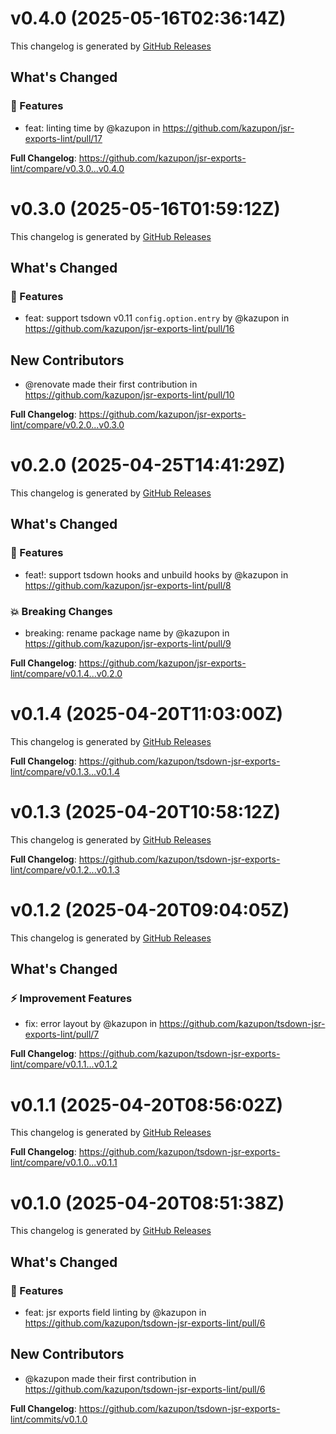 # v0.4.0 (2025-05-16T02:36:14Z)

This changelog is generated by [GitHub Releases](https://github.com/kazupon/jsr-exports-lint/releases/tag/v0.4.0)

<!-- Release notes generated using configuration in .github/release.yml at v0.4.0 -->

## What's Changed

### 🌟 Features

- feat: linting time by @kazupon in https://github.com/kazupon/jsr-exports-lint/pull/17

**Full Changelog**: https://github.com/kazupon/jsr-exports-lint/compare/v0.3.0...v0.4.0

# v0.3.0 (2025-05-16T01:59:12Z)

This changelog is generated by [GitHub Releases](https://github.com/kazupon/jsr-exports-lint/releases/tag/v0.3.0)

<!-- Release notes generated using configuration in .github/release.yml at v0.3.0 -->

## What's Changed

### 🌟 Features

- feat: support tsdown v0.11 `config.option.entry` by @kazupon in https://github.com/kazupon/jsr-exports-lint/pull/16

## New Contributors

- @renovate made their first contribution in https://github.com/kazupon/jsr-exports-lint/pull/10

**Full Changelog**: https://github.com/kazupon/jsr-exports-lint/compare/v0.2.0...v0.3.0

# v0.2.0 (2025-04-25T14:41:29Z)

This changelog is generated by [GitHub Releases](https://github.com/kazupon/jsr-exports-lint/releases/tag/v0.2.0)

<!-- Release notes generated using configuration in .github/release.yml at v0.2.0 -->

## What's Changed

### 🌟 Features

- feat!: support tsdown hooks and unbuild hooks by @kazupon in https://github.com/kazupon/jsr-exports-lint/pull/8

### 💥 Breaking Changes

- breaking: rename package name by @kazupon in https://github.com/kazupon/jsr-exports-lint/pull/9

**Full Changelog**: https://github.com/kazupon/jsr-exports-lint/compare/v0.1.4...v0.2.0

# v0.1.4 (2025-04-20T11:03:00Z)

This changelog is generated by [GitHub Releases](https://github.com/kazupon/tsdown-jsr-exports-lint/releases/tag/v0.1.4)

<!-- Release notes generated using configuration in .github/release.yml at v0.1.4 -->

**Full Changelog**: https://github.com/kazupon/tsdown-jsr-exports-lint/compare/v0.1.3...v0.1.4

# v0.1.3 (2025-04-20T10:58:12Z)

This changelog is generated by [GitHub Releases](https://github.com/kazupon/tsdown-jsr-exports-lint/releases/tag/v0.1.3)

<!-- Release notes generated using configuration in .github/release.yml at v0.1.3 -->

**Full Changelog**: https://github.com/kazupon/tsdown-jsr-exports-lint/compare/v0.1.2...v0.1.3

# v0.1.2 (2025-04-20T09:04:05Z)

This changelog is generated by [GitHub Releases](https://github.com/kazupon/tsdown-jsr-exports-lint/releases/tag/v0.1.2)

<!-- Release notes generated using configuration in .github/release.yml at v0.1.2 -->

## What's Changed

### ⚡ Improvement Features

- fix: error layout by @kazupon in https://github.com/kazupon/tsdown-jsr-exports-lint/pull/7

**Full Changelog**: https://github.com/kazupon/tsdown-jsr-exports-lint/compare/v0.1.1...v0.1.2

# v0.1.1 (2025-04-20T08:56:02Z)

This changelog is generated by [GitHub Releases](https://github.com/kazupon/tsdown-jsr-exports-lint/releases/tag/v0.1.1)

<!-- Release notes generated using configuration in .github/release.yml at v0.1.1 -->

**Full Changelog**: https://github.com/kazupon/tsdown-jsr-exports-lint/compare/v0.1.0...v0.1.1

# v0.1.0 (2025-04-20T08:51:38Z)

This changelog is generated by [GitHub Releases](https://github.com/kazupon/tsdown-jsr-exports-lint/releases/tag/v0.1.0)

<!-- Release notes generated using configuration in .github/release.yml at v0.1.0 -->

## What's Changed

### 🌟 Features

- feat: jsr exports field linting by @kazupon in https://github.com/kazupon/tsdown-jsr-exports-lint/pull/6

## New Contributors

- @kazupon made their first contribution in https://github.com/kazupon/tsdown-jsr-exports-lint/pull/6

**Full Changelog**: https://github.com/kazupon/tsdown-jsr-exports-lint/commits/v0.1.0
